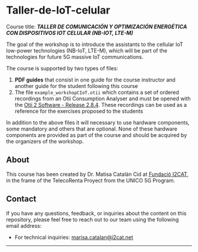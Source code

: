 # Taller-de-IoT-celular


Course title: ***TALLER DE COMUNICACIÓN Y OPTIMIZACIÓN ENERGÉTICA
CON DISPOSITIVOS IOT CELULAR (NB-IOT, LTE-M)***

The goal of the workshop is to introduce the assistants to the cellular IoT low-power technologies (NB-IoT, LTE-M), which will be part of the technologies for future 5G massive IoT communications.

The course is supported by two types of files: 
1. **PDF guides** that consist in one guide for the course instructor and another guide for the student following this course 
2. The file `example_workshopCIoT.otii` which contains a set of ordered recordings from an Otii Consumption Analyser and must be opened with the [Otii 2 Software - Release 2.8.4](https://www.qoitech.com/download). These recordings can be used as a reference for the exercises proposed to the students

In addition to the above files it will necessary to use hardware components, some mandatory and others that are optional. None of these hardware components are provided as part of the course and should be acquired by the organizers of the workshop.

 



## About


This course has been created by Dr. Matisa Catalán Cid at [Fundació I2CAT](https://i2cat.net/), in the frame of the TelecoRenta Proyect from the UNICO 5G Program.        


## Contact


If you have any questions, feedback, or inquiries about the content on this repository, please feel free to reach out to our team using the following email address:


- For technical inquiries: [marisa.catalan@i2cat.net](mailto:marisa.catalan@i2cat.net)





---

